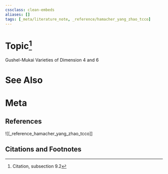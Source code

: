 ```yaml
---
cssclass: clean-embeds
aliases: []
tags: [_meta/literature_note, _reference/hamacher_yang_zhao_tcco]
---
```

# Topic[^1]
Gushel-Mukai Varieties of Dimension $4$ and $6$

# See Also

# Meta
## References
![[_reference_hamacher_yang_zhao_tcco]]


## Citations and Footnotes
[^1]: Citation, subsection 9.2